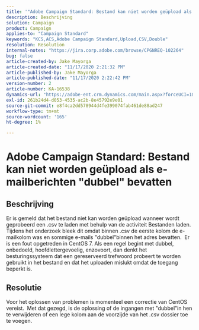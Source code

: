 ```yaml
---
title: '"Adobe Campaign Standard: Bestand kan niet worden geüpload als e-mailberichten \"dubbel\" bevatten'
description: Beschrijving
solution: Campaign
product: Campaign
applies-to: "Campaign Standard"
keywords: "KCS,ACS,Adobe Campaign Standard,Upload,CSV,Double"
resolution: Resolution
internal-notes: "https://jira.corp.adobe.com/browse/CPGNREQ-102264"
bug: false
article-created-by: Jake Mayorga
article-created-date: "11/17/2020 2:21:32 PM"
article-published-by: Jake Mayorga
article-published-date: "11/17/2020 2:22:42 PM"
version-number: 2
article-number: KA-16538
dynamics-url: "https://adobe-ent.crm.dynamics.com/main.aspx?forceUCI=1&pagetype=entityrecord&etn=knowledgearticle&id=35fe582f-e028-eb11-a813-000d3a593c3f"
exl-id: 261b24d4-d053-4535-ac2b-8e45792e9e01
source-git-commit: e8f4ca2dd578944d4fe399074fab461de88ad247
workflow-type: tm+mt
source-wordcount: '165'
ht-degree: 1%

---
```


# Adobe Campaign Standard: Bestand kan niet worden geüpload als e-mailberichten &quot;dubbel&quot; bevatten

## Beschrijving

Er is gemeld dat het bestand niet kan worden geüpload wanneer wordt geprobeerd een .csv te laden met behulp van de activiteit Bestanden laden.  Tijdens het onderzoek bleek dit omdat binnen .csv de eerste kolom de e-mailkolom was en sommige e-mails &quot;dubbel&quot;binnen het adres bevatten.  Er is een fout opgetreden in CentOS 7. Als een regel begint met dubbel, onbedoeld, hoofdlettergevoelig, enzovoort, dan denkt het besturingssysteem dat een gereserveerd trefwoord probeert te worden gebruikt in het bestand en dat het uploaden mislukt omdat de toegang beperkt is.

## Resolutie

Voor het oplossen van problemen is momenteel een correctie van CentOS vereist.  Met dat gezegd, is de oplossing of de ingangen met &quot;dubbel&quot;in hen te verwijderen of een lege kolom aan de voorzijde van het .csv dossier toe te voegen.
